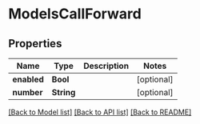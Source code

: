 # ModelsCallForward

## Properties
Name | Type | Description | Notes
------------ | ------------- | ------------- | -------------
**enabled** | **Bool** |  | [optional] 
**number** | **String** |  | [optional] 

[[Back to Model list]](../README.md#documentation-for-models) [[Back to API list]](../README.md#documentation-for-api-endpoints) [[Back to README]](../README.md)


